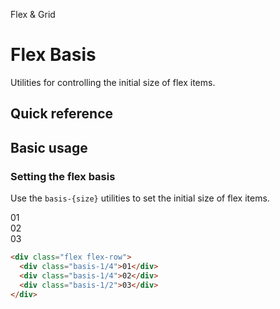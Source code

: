 <script setup>
const exampleClasses = 'p-24 rounded-2 text-white flex items-center justify-center'
</script>

Flex & Grid

# Flex Basis
Utilities for controlling the initial size of flex items.

## Quick reference

## Basic usage
### Setting the flex basis
Use the `basis-{size}` utilities to set the initial size of flex items.

<container>
  <box class="flex gap-16">
    <div class="basis-1/4 bg-fuchsia-500" :class="exampleClasses">01</div>
    <div class="basis-1/4 bg-fuchsia-500" :class="exampleClasses">02</div>
    <div class="basis-1/2 bg-fuchsia-500" :class="exampleClasses">03</div>
  </box>
</container>

```html
<div class="flex flex-row">
  <div class="basis-1/4">01</div>
  <div class="basis-1/4">02</div>
  <div class="basis-1/2">03</div>
</div>
```
